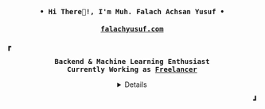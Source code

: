 <h4 align="center" id="begin"><samp>• Hi There👋!, I'm <b><a>Muh. Falach Achsan Yusuf</a> •</b></h4>
<h4 align="center" id="begin"><samp><b><a href="">falachyusuf.com</a></h4>

<p><b>&#9487</b></p>

<p align="center"><samp>
Backend & Machine Learning Enthusiast
<br>
Currently Working as <b><a href="">Freelancer</a></b>
</samp></p>

<details align="center" id="details">
   <p align="center">
     <p><b><samp>My Skills</samp></b></p></b>
     <p align="center">
     <a href="#"><img alt="HTML5" src="https://img.shields.io/badge/HTML5%20-%E34F26.svg?&style=for-the-badge&color=orange&logo=html5&logoColor=white"/></a>
     <a href="#"><img alt="CSS3" src="https://img.shields.io/badge/CSS3%20-%E34F26.svg?&style=for-the-badge&color=blue&logo=css3&logoColor=white"/></a>
     <a href="#"><img alt="JavaScript" src="https://img.shields.io/badge/JavaScript%20-%E34F26.svg?&style=for-the-badge&color=yellow&logo=JavaScript&logoColor=white"/></a>
<a href="#"><img alt="Docker" src="https://img.shields.io/badge/docker-%230db7ed.svg?style=for-the-badge&logo=docker&logoColor=white"/></a>
<!--      <a href="#"><img alt="Python" src="https://img.shields.io/badge/Python%20-%E34F26.svg?&style=for-the-badge&color=blue&logo=python&logoColor=white"/></a> -->
     <a href="#"><img alt="Git" src="https://img.shields.io/badge/git%20-%23F05033.svg?&style=for-the-badge&logo=git&logoColor=white"/></a>
     <a href="#"><img alt="GCP" src="https://img.shields.io/badge/GCP%20-%E34F26.svg?&style=for-the-badge&color=red&logo=googlecloud&logoColor=white"/></a>
     </p>
     <p id="med"><b><samp>My Social Media</samp></b></p>
     <p align="center">
     <a href="https://www.instagram.com/falachyusuf_/"><img src="https://img.shields.io/badge/Instagram-E4405F?style=for-the-badge&logo=instagram&logoColor=white"></a>
     <a href="https://www.linkedin.com/in/falachyusuf/"><img src="https://img.shields.io/badge/LinkedIn-0077B5?style=for-the-badge&logo=linkedin&logoColor=white"></a>
     <a href="https://twitter.com/123Terbaaangggg"><img src="https://img.shields.io/badge/Twitter-1DA1F2?style=for-the-badge&logo=twitter&logoColor=white"></a>
     </p>
     <p id="med"><b><samp>My Github Stats</samp></b></p>
     <img src="https://github-readme-stats.vercel.app/api?username=falachyusuf&show_icons=true&hide_border=true&hide=issues&title_color=5391FE&icon_color=000000&text_color=555"></img><br>
    <p align="center">════════<br></p>
    <p align="center"><b><samp>"When you stop learning, you stop growing." <br>- Albert Einstein</samp></b></p>
    <samp>
    <p align="center">════════<br></p>
</samp>
  </p>
   #<p id="med"><b><samp>Statistics</samp></b></p>
<p align=center> <img src=https://komarev.com/ghpvc/?username=falachyusuf alt=falachyusuf /> </p>

<img src="https://github-readme-stats.vercel.app/api/top-langs?username=fakhriyalfians&locale=en&hide_title=false&layout=compact&card_width=320&langs_count=6&theme=dracula&hide_border=true&order=2&hide=css,scss,html" height="150" alt="languages graph"  />
</details>
  
</details>

<p align="right"><b>&#9499</b></p>
